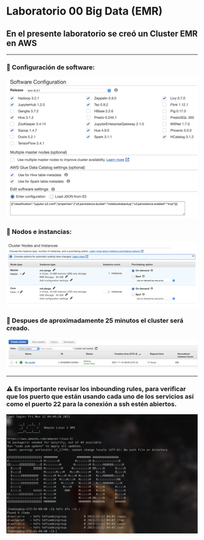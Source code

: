 # Laboratorio 00 Big Data (EMR)

## En el presente laboratorio se creó un Cluster EMR en AWS

---

### :wrench: Configuración de software:

![img](conf.png)

### :electric_plug: Nodos e instancias:

![img](nodos.png)

### :battery: Despues de aproximadamente 25 minutos el cluster será creado.

![img](cluster.png)

---

### :warning: Es importante revisar los inbounding rules, para verificar que los puerto que están usando cada uno de los servicios así como el puerto 22 para la conexión a ssh estén abiertos.

![img](ssh.png)
